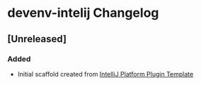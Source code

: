 <!-- Keep a Changelog guide -> https://keepachangelog.com -->

# devenv-intelij Changelog

## [Unreleased]
### Added
- Initial scaffold created from [IntelliJ Platform Plugin Template](https://github.com/JetBrains/intellij-platform-plugin-template)
